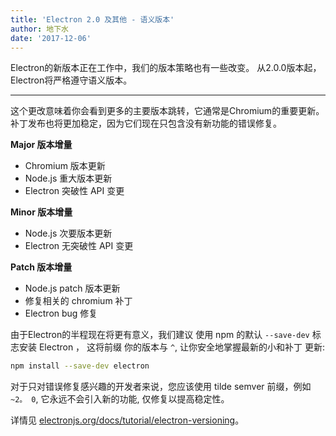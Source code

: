 ```yaml
---
title: 'Electron 2.0 及其他 - 语义版本'
author: 地下水
date: '2017-12-06'
---
```


Electron的新版本正在工作中，我们的版本策略也有一些改变。 从2.0.0版本起，Electron将严格遵守语义版本。

---

这个更改意味着你会看到更多的主要版本跳转，它通常是Chromium的重要更新。 补丁发布也将更加稳定，因为它们现在只包含没有新功能的错误修复。

**Major 版本增量**

* Chromium 版本更新
* Node.js 重大版本更新
* Electron 突破性 API 变更

**Minor 版本增量**

* Node.js 次要版本更新
* Electron 无突破性 API 变更

**Patch 版本增量**

* Node.js patch 版本更新
* 修复相关的 chromium 补丁
* Electron bug 修复

由于Electron的半程现在将更有意义，我们建议 使用 npm 的默认 `--save-dev` 标志安装 Electron ， 这将前缀 你的版本与 `^`, 让你安全地掌握最新的小和补丁 更新:

```sh
npm install --save-dev electron
```

对于只对错误修复感兴趣的开发者来说，您应该使用 tilde semver 前缀，例如 `~2。 0`, 它永远不会引入新的功能, 仅修复以提高稳定性。

详情见 [electronjs.org/docs/tutorial/electron-versioning](https://electronjs.org/docs/tutorial/electron-versioning)。
